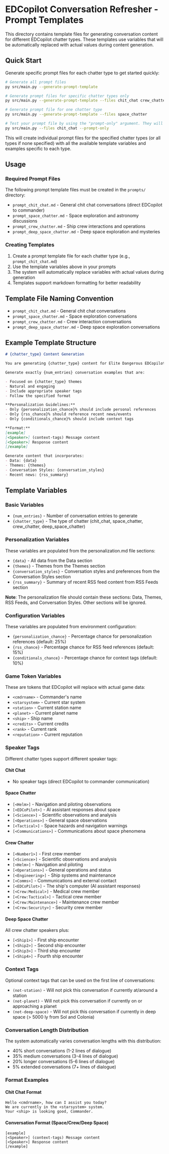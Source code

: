 # EDCopilot Conversation Refresher - Prompt Templates

This directory contains template files for generating conversation content for different EDCopilot chatter types. These templates use variables that will be automatically replaced with actual values during content generation.

## Quick Start

Generate specific prompt files for each chatter type to get started quickly:
```bash
# Generate all prompt files
py src/main.py --generate-prompt-template

# Generate prompt files for specific chatter types only
py src/main.py --generate-prompt-template --files chit_chat crew_chatter

# Generate prompt file for one chatter type
py src/main.py --generate-prompt-template --files space_chatter

# Test your prompt file by using the "prompt-only" argument. They will appear in the output folder.
py src/main.py --files chit_chat --prompt-only
```

This will create individual prompt files for the specified chatter types (or all types if none specified) with all the available template variables and examples specific to each type.

## Usage

### Required Prompt Files

The following prompt template files must be created in the `prompts/` directory:

- `prompt_chit_chat.md` - General chit chat conversations (direct EDCopilot to commander)
- `prompt_space_chatter.md` - Space exploration and astronomy discussions
- `prompt_crew_chatter.md` - Ship crew interactions and operations
- `prompt_deep_space_chatter.md` - Deep space exploration and mysteries

### Creating Templates

1. Create a prompt template file for each chatter type (e.g., `prompt_chit_chat.md`)
2. Use the template variables above in your prompts
3. The system will automatically replace variables with actual values during generation
4. Templates support markdown formatting for better readability

## Template File Naming Convention

- `prompt_chit_chat.md` - General chit chat conversations
- `prompt_space_chatter.md` - Space exploration conversations
- `prompt_crew_chatter.md` - Crew interaction conversations
- `prompt_deep_space_chatter.md` - Deep space exploration conversations

## Example Template Structure

```markdown
# {chatter_type} Content Generation

You are generating {chatter_type} content for Elite Dangerous EDCopilot.

Generate exactly {num_entries} conversation examples that are:

- Focused on {chatter_type} themes
- Natural and engaging
- Include appropriate speaker tags
- Follow the specified format

**Personalization Guidelines:**
- Only {personalization_chance}% should include personal references
- Only {rss_chance}% should reference recent news/events
- Only {conditionals_chance}% should include context tags

**Format:**
[example]
[<Speaker>] (context-tags) Message content
[<Speaker>] Response content
[/example]

Generate content that incorporates:
- Data: {data}
- Themes: {themes}
- Conversation Styles: {conversation_styles}
- Recent news: {rss_summary}
```
## Template Variables

### Basic Variables
- `{num_entries}` - Number of conversation entries to generate
- `{chatter_type}` - The type of chatter (chit_chat, space_chatter, crew_chatter, deep_space_chatter)

### Personalization Variables
These variables are populated from the personalization.md file sections:

- `{data}` - All data from the Data section
- `{themes}` - Themes from the Themes section
- `{conversation_styles}` - Conversation styles and preferences from the Conversation Styles section
- `{rss_summary}` - Summary of recent RSS feed content from RSS Feeds section

**Note**: The personalization file should contain these sections: Data, Themes, RSS Feeds, and Conversation Styles. Other sections will be ignored.

### Configuration Variables
These variables are populated from environment configuration:

- `{personalization_chance}` - Percentage chance for personalization references (default: 25%)
- `{rss_chance}` - Percentage chance for RSS feed references (default: 15%)
- `{conditionals_chance}` - Percentage chance for context tags (default: 10%)

### Game Token Variables
These are tokens that EDCopilot will replace with actual game data:

- `<cmdrname>` - Commander's name
- `<starsystem>` - Current star system
- `<station>` - Current station name
- `<planet>` - Current planet name
- `<ship>` - Ship name
- `<credits>` - Current credits
- `<rank>` - Current rank
- `<reputation>` - Current reputation

### Speaker Tags
Different chatter types support different speaker tags:

#### Chit Chat
- No speaker tags (direct EDCopilot to commander communication)

#### Space Chatter
- `[<Helm>]` - Navigation and piloting observations
- `[<EDCoPilot>]` - AI assistant responses about space
- `[<Science>]` - Scientific observations and analysis
- `[<Operations>]` - General space observations
- `[<Tactical>]` - Space hazards and navigation warnings
- `[<Communications>]` - Communications about space phenomena

#### Crew Chatter
- `[<Number1>]` - First crew member
- `[<Science>]` - Scientific observations and analysis
- `[<Helm>]` - Navigation and piloting
- `[<Operations>]` - General operations and status
- `[<Engineering>]` - Ship systems and maintenance
- `[<Comms>]` - Communications and external contact
- `[<EDCoPilot>]` - The ship's computer (AI assistant responses)
- `[<Crew:Medical>]` - Medical crew member
- `[<Crew:Tactical>]` - Tactical crew member
- `[<Crew:Maintenance>]` - Maintenance crew member
- `[<Crew:Security>]` - Security crew member

#### Deep Space Chatter
All crew chatter speakers plus:
- `[<Ship1>]` - First ship encounter
- `[<Ship2>]` - Second ship encounter
- `[<Ship3>]` - Third ship encounter
- `[<Ship4>]` - Fourth ship encounter

### Context Tags
Optional context tags that can be used on the first line of conversations:

- `(not-station)` - Will not pick this conversation if currently at/around a station
- `(not-planet)` - Will not pick this conversation if currently on or approaching a planet
- `(not-deep-space)` - Will not pick this conversation if currently in deep space (> 5000 ly from Sol and Colonia)

### Conversation Length Distribution
The system automatically varies conversation lengths with this distribution:
- 40% short conversations (1-2 lines of dialogue)
- 35% medium conversations (3-4 lines of dialogue)
- 20% longer conversations (5-6 lines of dialogue)
- 5% extended conversations (7+ lines of dialogue)

### Format Examples

#### Chit Chat Format
```
Hello <cmdrname>, how can I assist you today?
We are currently in the <starsystem> system.
Your <ship> is looking good, Commander.
```

#### Conversation Format (Space/Crew/Deep Space)
```
[example]
[<Speaker>] (context-tags) Message content
[<Speaker>] Response content
[/example]
```

